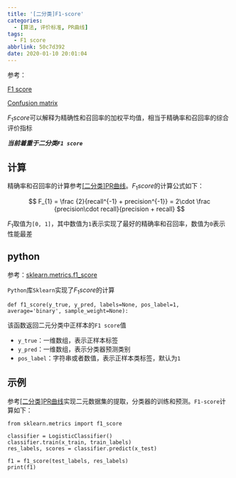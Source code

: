 ```yaml
---
title: '[二分类]F1-score'
categories:
  - [算法, 评价标准, PR曲线]
tags:
  - F1 score
abbrlink: 50c7d392
date: 2020-01-10 20:01:04
---
```


参考：

[F1 score](https://en.wikipedia.org/wiki/F1_score)

[Confusion matrix](https://en.wikipedia.org/wiki/Confusion_matrix)

$F_{1} score$可以解释为精确性和召回率的加权平均值，相当于精确率和召回率的综合评价指标

***当前着重于二分类`F1 score`***

## 计算

精确率和召回率的计算参考[[二分类]PR曲线](https://zhujian.tech/posts/bca792b4.html)。$F_{1} score$的计算公式如下：

$$
F_{1} = \frac {2}{recall^{-1} + precision^{-1}} = 2\cdot \frac {precision\cdot recall}{precision + recall}
$$

$F_{1}$取值为`[0, 1]`，其中数值为`1`表示实现了最好的精确率和召回率，数值为`0`表示性能最差

## python

参考：[sklearn.metrics.f1_score](https://scikit-learn.org/stable/modules/generated/sklearn.metrics.f1_score.html?highlight=f1%20score#sklearn.metrics.f1_score)

`Python`库`Sklearn`实现了$F_{1} score$的计算

```
def f1_score(y_true, y_pred, labels=None, pos_label=1, average='binary', sample_weight=None):
```

该函数返回二元分类中正样本的`F1 score`值

* `y_true`：一维数组，表示正样本标签
* `y_pred`：一维数组，表示分类器预测类别
* `pos_label`：字符串或者数值，表示正样本类标签，默认为`1`

## 示例

参考[[二分类]PR曲线](https://zhujian.tech/posts/bca792b4.html)实现二元数据集的提取，分类器的训练和预测。`F1-score`计算如下：

```
from sklearn.metrics import f1_score

classifier = LogisticClassifier()
classifier.train(x_train, train_labels)
res_labels, scores = classifier.predict(x_test)

f1 = f1_score(test_labels, res_labels)
print(f1)
```